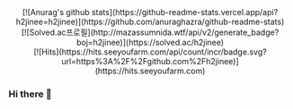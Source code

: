 <div align=center>
[![Anurag's github stats](https://github-readme-stats.vercel.app/api?h2jinee=h2jinee)](https://github.com/anuraghazra/github-readme-stats)
</div>

<div align=center>
[![Solved.ac프로필](http://mazassumnida.wtf/api/v2/generate_badge?boj=h2jinee)](https://solved.ac/h2jinee) 
</div>
 
<div align=center>
[![Hits](https://hits.seeyoufarm.com/api/count/incr/badge.svg?url=https%3A%2F%2Fgithub.com%2Fh2jinee)](https://hits.seeyoufarm.com) 
</div>
  

	
### Hi there 👋

<!--
**h2jinee/h2jinee** is a ✨ _special_ ✨ repository because its `README.md` (this file) appears on your GitHub profile.

Here are some ideas to get you started:

- 🔭 I’m currently working on ...
- 🌱 I’m currently learning ...
- 👯 I’m looking to collaborate on ...
- 🤔 I’m looking for help with ...
- 💬 Ask me about ...
- 📫 How to reach me: ...
- 😄 Pronouns: ...
- ⚡ Fun fact: ...
-->
